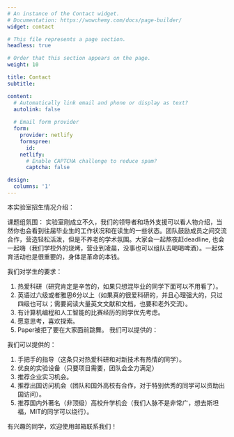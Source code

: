 ```yaml
---
# An instance of the Contact widget.
# Documentation: https://wowchemy.com/docs/page-builder/
widget: contact

# This file represents a page section.
headless: true

# Order that this section appears on the page.
weight: 10

title: Contact
subtitle:

content:
  # Automatically link email and phone or display as text?
  autolink: false
  
  # Email form provider
  form:
    provider: netlify
    formspree:
      id:
    netlify:
      # Enable CAPTCHA challenge to reduce spam?
      captcha: false

design:
  columns: '1'
---
```


本实验室招生情况介绍：

课题组氛围：
   实验室刚成立不久，我们的领导者和场外支援可以看人物介绍，当然你也会看到往届毕业生的工作状况和在读生的一些状态。团队鼓励成员之间交流合作，营造轻松活泼，但是不养老的学术氛围。大家会一起熬夜赶deadline, 也会一起嗨（我们学校外的烧烤，营业到凌晨，没事也可以组队去喝喝啤酒）。一起体育活动也是很重要的，身体是革命的本钱。

我们对学生的要求：

1. 热爱科研（研究肯定是辛苦的，如果只想混毕业的同学下面可以不用看了）。
2. 英语过六级或者雅思6分以上（如果真的很爱科研的，并且心理强大的，只过四级也可以；需要阅读大量英文文献和文档，也要和老外交流）。
3. 有计算机编程和人工智能的比赛经历的同学优先考虑。
4. 愿意思考，喜欢探索。
5. Paper被拒了要在大家面前跳舞。
    我们可以提供的：

我们可以提供的：
1. 手把手的指导（这条只对热爱科研和对新技术有热情的同学）。
2. 优良的实验设备（只要项目需要，团队会全力满足）
3. 推荐企业实习机会。
4. 推荐出国访问机会（团队和国外高校有合作，对于特别优秀的同学可以资助出国访问）。
5. 推荐国内外著名（非顶级）高校升学机会（我们人脉不是非常广，想去斯坦福，MIT的同学可以绕行）。

有兴趣的同学，欢迎使用邮箱联系我们！